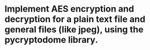 # Implement AES encryption and decryption for a plain text file and general files (like jpeg), using the pycryptodome library. 
